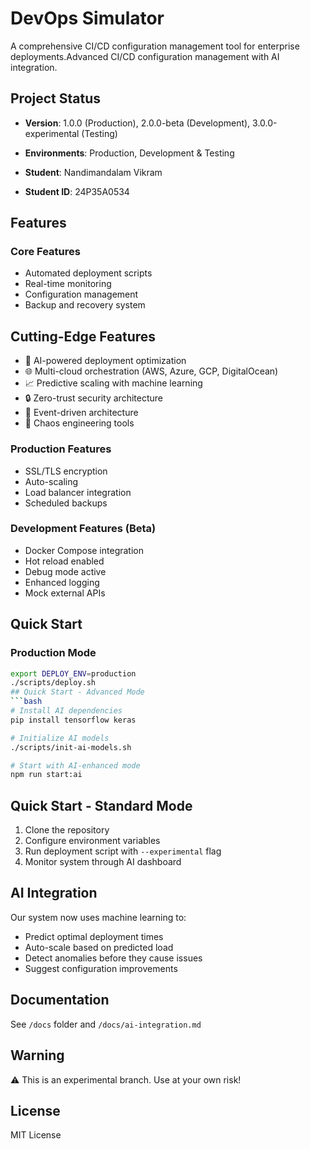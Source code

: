 # DevOps Simulator

A comprehensive CI/CD configuration management tool for enterprise deployments.Advanced CI/CD configuration management with AI integration.

## Project Status
- **Version**: 1.0.0 (Production), 2.0.0-beta (Development), 3.0.0-experimental (Testing)
- **Environments**: Production,  Development & Testing

- **Student**: Nandimandalam Vikram
- **Student ID**: 24P35A0534


## Features

### Core Features
- Automated deployment scripts
- Real-time monitoring
- Configuration management
- Backup and recovery system

## Cutting-Edge Features
- 🤖 AI-powered deployment optimization
- 🌐 Multi-cloud orchestration (AWS, Azure, GCP, DigitalOcean)
- 📈 Predictive scaling with machine learning
- 🔒 Zero-trust security architecture
- 🌊 Event-driven architecture
- 🎯 Chaos engineering tools


### Production Features
- SSL/TLS encryption
- Auto-scaling
- Load balancer integration
- Scheduled backups


### Development Features (Beta)
-  Docker Compose integration
-  Hot reload enabled
-  Debug mode active
-  Enhanced logging
-  Mock external APIs


## Quick Start

### Production Mode
```bash
export DEPLOY_ENV=production
./scripts/deploy.sh
## Quick Start - Advanced Mode
```bash
# Install AI dependencies
pip install tensorflow keras

# Initialize AI models
./scripts/init-ai-models.sh

# Start with AI-enhanced mode
npm run start:ai
```

## Quick Start - Standard Mode
1. Clone the repository
2. Configure environment variables
3. Run deployment script with `--experimental` flag
4. Monitor system through AI dashboard

## AI Integration
Our system now uses machine learning to:
- Predict optimal deployment times
- Auto-scale based on predicted load
- Detect anomalies before they cause issues
- Suggest configuration improvements

## Documentation
See `/docs` folder and `/docs/ai-integration.md`

## Warning
⚠️ This is an experimental branch. Use at your own risk!

## License
MIT License
